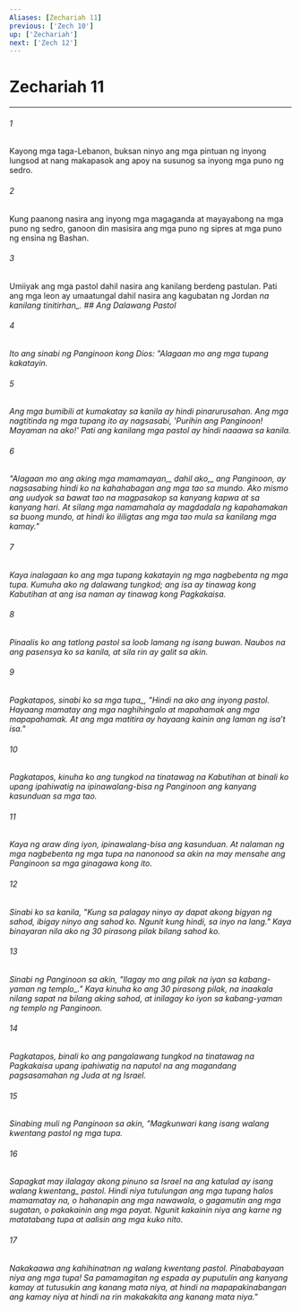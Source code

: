 ```yaml
---
Aliases: [Zechariah 11]
previous: ['Zech 10']
up: ['Zechariah']
next: ['Zech 12']
---
```

# Zechariah 11

***






















###### 1 










Kayong mga taga-Lebanon, buksan ninyo ang mga pintuan ng inyong lungsod at nang makapasok ang apoy na susunog sa inyong mga puno ng sedro. 





















###### 2 










Kung paanong nasira ang inyong mga magaganda at mayayabong na mga puno ng sedro, ganoon din masisira ang mga puno ng sipres at mga puno ng ensina ng Bashan. 





















###### 3 










Umiiyak ang mga pastol dahil nasira ang kanilang berdeng pastulan. Pati ang mga leon ay umaatungal dahil nasira ang kagubatan ng Jordan <i class="trans-change">na kanilang tinitirhan_. ## Ang Dalawang Pastol 





















###### 4 










Ito ang sinabi ng Panginoon kong Dios: "Alagaan mo ang mga tupang kakatayin. 





















###### 5 










Ang mga bumibili at kumakatay sa kanila ay hindi pinarurusahan. Ang mga nagtitinda ng mga tupang ito ay nagsasabi, 'Purihin ang Panginoon! Mayaman na ako!' Pati ang kanilang mga pastol ay hindi naaawa sa kanila. 





















###### 6 










"<i class="trans-change">Alagaan mo ang aking mga mamamayan,_ dahil <i class="trans-change">ako,_ ang Panginoon, ay nagsasabing hindi ko na kahahabagan ang mga tao sa mundo. Ako mismo ang uudyok sa bawat tao na magpasakop sa kanyang kapwa at sa kanyang hari. At silang mga namamahala ay magdadala ng kapahamakan sa buong mundo, at hindi ko ililigtas ang mga tao mula sa kanilang mga kamay." 





















###### 7 










Kaya inalagaan ko ang mga tupang kakatayin ng mga nagbebenta ng mga tupa. Kumuha ako ng dalawang tungkod; ang isa ay tinawag kong Kabutihan at ang isa naman ay tinawag kong Pagkakaisa. 





















###### 8 










Pinaalis ko ang tatlong pastol sa loob lamang ng isang buwan. Naubos na ang pasensya ko sa kanila, at sila rin ay galit sa akin. 





















###### 9 










Pagkatapos, sinabi ko <i class="trans-change">sa mga tupa_, "Hindi na ako ang inyong pastol. Hayaang mamatay ang mga naghihingalo at mapahamak ang mga mapapahamak. At ang mga matitira ay hayaang kainin ang laman ng isaʼt isa." 





















###### 10 










Pagkatapos, kinuha ko ang tungkod na tinatawag na Kabutihan at binali ko upang ipahiwatig na ipinawalang-bisa ng Panginoon ang kanyang kasunduan sa mga tao. 





















###### 11 










Kaya ng araw ding iyon, ipinawalang-bisa ang kasunduan. At nalaman ng mga nagbebenta ng mga tupa na nanonood sa akin na may mensahe ang Panginoon sa mga ginagawa kong ito. 





















###### 12 










Sinabi ko sa kanila, "Kung sa palagay ninyo ay dapat akong bigyan ng sahod, ibigay ninyo ang sahod ko. Ngunit kung hindi, sa inyo na lang." Kaya binayaran nila ako ng 30 pirasong pilak bilang sahod ko. 





















###### 13 










Sinabi ng Panginoon sa akin, "Ilagay mo ang pilak na iyan sa kabang-yaman <i class="trans-change">ng templo_." Kaya kinuha ko ang 30 pirasong pilak, na inaakala nilang sapat na bilang aking sahod, at inilagay ko iyon sa kabang-yaman ng templo ng Panginoon. 





















###### 14 










Pagkatapos, binali ko ang pangalawang tungkod na tinatawag na Pagkakaisa upang ipahiwatig na naputol na ang magandang pagsasamahan ng Juda at ng Israel. 





















###### 15 










Sinabing muli ng Panginoon sa akin, "Magkunwari kang isang walang kwentang pastol ng mga tupa. 





















###### 16 










Sapagkat may ilalagay akong pinuno sa Israel na ang katulad ay isang <i class="trans-change">walang kwentang_ pastol. Hindi niya tutulungan ang mga tupang halos mamamatay na, o hahanapin ang mga nawawala, o gagamutin ang mga sugatan, o pakakainin ang mga payat. Ngunit kakainin niya ang karne ng matatabang tupa at aalisin ang mga kuko nito. 





















###### 17 










Nakakaawa ang kahihinatnan ng walang kwentang pastol. Pinababayaan niya ang mga tupa! Sa pamamagitan ng espada ay puputulin ang kanyang kamay at tutusukin ang kanang mata niya, at hindi na mapapakinabangan ang kamay niya at hindi na rin makakakita ang kanang mata niya."

